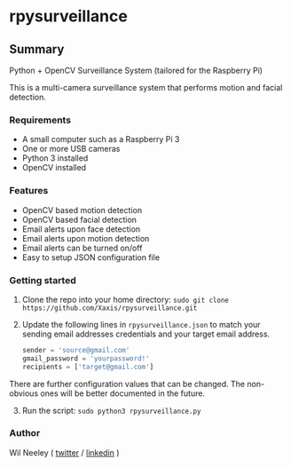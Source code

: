# rpysurveillance

## Summary

Python + OpenCV Surveillance System (tailored for the Raspberry Pi)

This is a multi-camera surveillance system that performs motion and facial detection.

### Requirements

* A small computer such as a Raspberry Pi 3
* One or more USB cameras
* Python 3 installed
* OpenCV installed

### Features

* OpenCV based motion detection
* OpenCV based facial detection
* Email alerts upon face detection
* Email alerts upon motion detection
* Email alerts can be turned on/off
* Easy to setup JSON configuration file

### Getting started

1. Clone the repo into your home directory:
`sudo git clone https://github.com/Xaxis/rpysurveillance.git`

2. Update the following lines in `rpysurveillance.json` to match your sending email
addresses credentials and your target email address.

    ```python
    sender = 'source@gmail.com'
    gmail_password = 'yourpassword!'
    recipients = ['target@gmail.com']
    ```

There are further configuration values that can be changed. The non-obvious ones will
be better documented in the future.

3. Run the script:
`sudo python3 rpysurveillance.py`

### Author

Wil Neeley ( [twitter](http://twitter.com/wilneeley) / [linkedin](https://www.linkedin.com/in/wil-neeley-87500852/) )
